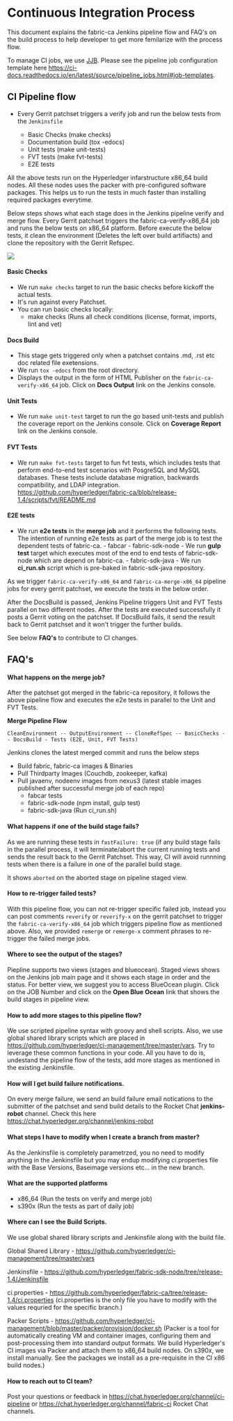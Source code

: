 # Continuous Integration Process

This document explains the fabric-ca Jenkins pipeline flow and FAQ's on the build process to help developer to get more femilarize with the process flow.

To manage CI jobs, we use [JJB](https://docs.openstack.org/infra/jenkins-job-builder). Please see the pipeline job configuration template here https://ci-docs.readthedocs.io/en/latest/source/pipeline_jobs.html#job-templates.

## CI Pipeline flow

- Every Gerrit patchset triggers a verify job and run the below tests from the `Jenkinsfile`

    - Basic Checks (make checks)
    - Documentation build (tox -edocs)
    - Unit tests (make unit-tests)
    - FVT tests (make fvt-tests)
    - E2E tests

All the above tests run on the Hyperledger infarstructure x86_64 build nodes. All these nodes uses the packer with pre-configured software packages. This helps us to run the tests in much faster than installing required packages everytime.

Below steps shows what each stage does in the Jenkins pipeline verify and merge flow. Every Gerrit patchset triggers the fabric-ca-verify-x86_64 job and runs the below tests on x86_64 platform. Before execute the below tests, it clean the environment (Deletes the left over build artifiacts) and clone the repository with the Gerrit Refspec.

![](pipeline_flow.png)

#### Basic Checks

- We run `make checks` target to run the basic checks before kickoff the actual tests.
- It's run against every Patchset.
- You can run basic checks locally:
    - make checks (Runs all check conditions (license, format, imports, lint and vet)

#### Docs Build

- This stage gets triggered only when a patchset contains .md, .rst etc doc related file exetensions.
- We run `tox -edocs` from the root directory.
- Displays the output in the form of HTML Publisher on the `fabric-ca-verify-x86_64` job. Click on **Docs Output** link on the Jenkins console.

#### Unit Tests

- We run `make unit-test` target to run the go based unit-tests and publish the coverage report on the Jenkins console. Click on **Coverage Report** link on the Jenkins console.

#### FVT Tests

- We run `make fvt-tests` target to fun fvt tests, which includes tests that perform end-to-end test scenarios with PosgreSQL and MySQL databases. These tests include database migration, backwards compatibility, and LDAP integration. https://github.com/hyperledger/fabric-ca/blob/release-1.4/scripts/fvt/README.md

#### E2E tests

- We run **e2e tests** in the **merge job** and it performs the following tests. The intention of running e2e tests as part of the merge job is to test the dependent tests of fabric-ca.
        - fabcar
        - fabric-sdk-node - We run **gulp test** target which executes most of the end to end tests of fabric-sdk-node which are depend on fabric-ca.
        - fabric-sdk-java - We run **ci_run.sh** script which is pre-baked in fabric-sdk-java repository.

As we trigger `fabric-ca-verify-x86_64` and `fabric-ca-merge-x86_64` pipeline jobs for every gerrit patchset, we execute the tests in the below order.

After the DocsBuild is passed, Jenkins Pipeline triggers Unit and FVT Tests parallel on two different nodes. After the tests are executed successfully it posts a Gerrit voting on the patchset.
If DocsBuild fails, it send the result back to Gerrit patchset and it won't trigger the further builds.

See below **FAQ's** to contribute to CI changes.

## FAQ's

#### What happens on the merge job?

After the patchset got merged in the fabric-ca repository, it follows the above pipeline flow and executes the e2e tests in parallel to the Unit and FVT Tests.

**Merge Pipeline Flow**

```
CleanEnvironment -- OutputEnvironment -- CloneRefSpec -- BasicChecks -- DocsBuild - Tests (E2E, Unit, FVT Tests)
```

Jenkins clones the latest merged commit and runs the below steps

- Build fabric, fabric-ca images & Binaries
- Pull Thirdparty Images (Couchdb, zookeeper, kafka)
- Pull javaenv, nodeenv images from nexus3 (latest stable images published after successful merge job of each repo)
  - fabcar tests
  - fabric-sdk-node (npm install, gulp test)
  - fabric-sdk-java (Run ci_run.sh)

#### What happens if one of the build stage fails?

As we are running these tests in `fastFailure: true` (if any build stage fails in the parallel process, it will terminate/abort the current running tests and sends the result back to the Gerrit Patchset. This way, CI will avoid runnning tests when there is a failure in one of the parallel build stage.

It shows `aborted` on the aborted stage on pipeline staged view.

#### How to re-trigger failed tests?

With this pipeline flow, you can not re-trigger specific failed job, instead you can post comments `reverify` or `reverify-x` on the gerrit patchset to trigger the `fabric-ca-verify-x86_64` job which triggers pipeline flow as mentioned above. Also, we provided `remerge` or `remerge-x` comment phrases to re-trigger the failed merge jobs.

#### Where to see the output of the stages?

Piepline supports two views (stages and blueocean). Staged views shows on the Jenkins job main page and it shows each stage in order and the status. For better view, we suggest you to access BlueOcean plugin. Click on the JOB Number and click on the **Open Blue Ocean** link that shows the build stages in pipeline view.

#### How to add more stages to this pipeline flow?

We use scripted pipeline syntax with groovy and shell scripts. Also, we use global shared library scripts which are placed in https://github.com/hyperledger/ci-management/tree/master/vars. Try to leverage these common functions in your code. All you have to do is, undestand the pipeline flow of the tests, add more stages as mentioned in the existing Jenkinsfile.

#### How will I get build failure notifications.

On every merge failure, we send an build failure email notications to the submitter of the patchset and send build details to the Rocket Chat **jenkins-robot** channel. Check this here https://chat.hyperledger.org/channel/jenkins-robot

#### What steps I have to modify when I create a branch from master?

As the Jenkinsfile is completely parametrzed, you no need to modify anything in the Jenkinsfile but you may endup modifying ci.properties file with the Base Versions, Baseimage versions etc... in the new branch.

#### What are the supported platforms

- x86_64 (Run the tests on verify and merge job)
- s390x (Run the tests as part of daily job)

#### Where can I see the Build Scripts.

We use global shared library scripts and Jenkinsfile along with the build file.

Global Shared Library - https://github.com/hyperledger/ci-management/tree/master/vars

Jenkinsfile           - https://github.com/hyperledger/fabric-sdk-node/tree/release-1.4/Jenkinsfile

ci.properties         - https://github.com/hyperledger/fabric-ca/tree/release-1.4/ci.properties
(ci.properties is the only file you have to modify with the values requried for the specific branch.)

Packer Scripts        - https://github.com/hyperledger/ci-management/blob/master/packer/provision/docker.sh
(Packer is a tool for automatically creating VM and container images, configuring them and post-processing them into standard output formats. We build Hyperledger's CI images via Packer and attach them to x86_64 build nodes. On s390x, we install manually. See the packages we install as a pre-requisite in the CI x86 build nodes.)

#### How to reach out to CI team?

Post your questions or feedback in https://chat.hyperledger.org/channel/ci-pipeline or https://chat.hyperledger.org/channel/fabric-ci Rocket Chat channels.